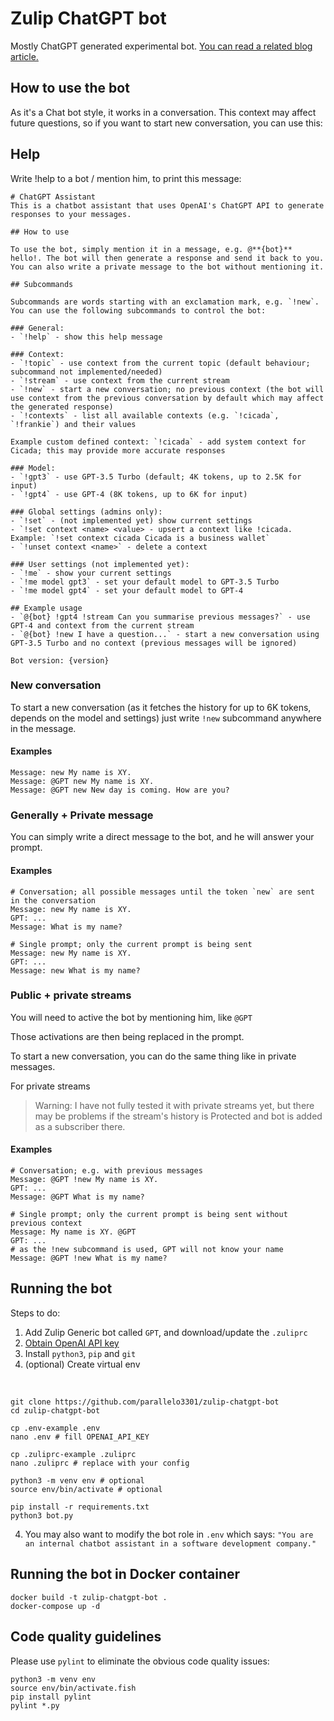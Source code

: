 # Zulip ChatGPT bot

Mostly ChatGPT generated experimental bot. [You can read a related blog article.](https://blog.parallelo3301.org/blog/creating-a-zulip-bot-with-chatgpt/)

## How to use the bot

As it's a Chat bot style, it works in a conversation. This context may affect future questions, so if you want to start new conversation, you can use this:


## Help

Write !help to a bot / mention him, to print this message:
```
# ChatGPT Assistant
This is a chatbot assistant that uses OpenAI's ChatGPT API to generate responses to your messages.

## How to use

To use the bot, simply mention it in a message, e.g. @**{bot}** hello!. The bot will then generate a response and send it back to you.
You can also write a private message to the bot without mentioning it.

## Subcommands

Subcommands are words starting with an exclamation mark, e.g. `!new`.
You can use the following subcommands to control the bot:

### General:
- `!help` - show this help message

### Context:
- `!topic` - use context from the current topic (default behaviour; subcommand not implemented/needed)
- `!stream` - use context from the current stream
- `!new` - start a new conversation; no previous context (the bot will use context from the previous conversation by default which may affect the generated response)
- `!contexts` - list all available contexts (e.g. `!cicada`, `!frankie`) and their values

Example custom defined context: `!cicada` - add system context for Cicada; this may provide more accurate responses

### Model:
- `!gpt3` - use GPT-3.5 Turbo (default; 4K tokens, up to 2.5K for input)
- `!gpt4` - use GPT-4 (8K tokens, up to 6K for input)

### Global settings (admins only):
- `!set` - (not implemented yet) show current settings
- `!set context <name> <value> - upsert a context like !cicada. Example: `!set context cicada Cicada is a business wallet`
- `!unset context <name>` - delete a context

### User settings (not implemented yet):
- `!me` - show your current settings
- `!me model gpt3` - set your default model to GPT-3.5 Turbo
- `!me model gpt4` - set your default model to GPT-4

## Example usage
- `@{bot} !gpt4 !stream Can you summarise previous messages?` - use GPT-4 and context from the current stream
- `@{bot} !new I have a question...` - start a new conversation using GPT-3.5 Turbo and no context (previous messages will be ignored)

Bot version: {version}
```

### New conversation 

To start a new conversation (as it fetches the history for up to 6K tokens, depends on the model and settings) just write `!new` subcommand anywhere in the message.

#### Examples

```
Message: new My name is XY.
Message: @GPT new My name is XY.
Message: @GPT new New day is coming. How are you?
```

### Generally + Private message

You can simply write a direct message to the bot, and he will answer your prompt.

#### Examples

```
# Conversation; all possible messages until the token `new` are sent in the conversation
Message: new My name is XY.
GPT: ...
Message: What is my name?

# Single prompt; only the current prompt is being sent
Message: new My name is XY.
GPT: ...
Message: new What is my name?
```

### Public + private streams

You will need to active the bot by mentioning him, like `@GPT`

Those activations are then being replaced in the prompt.

To start a new conversation, you can do the same thing like in private messages.

For private streams

> Warning: I have not fully tested it with private streams yet, but there may be problems if the stream's history is Protected and bot is added as a subscriber there.


#### Examples

```
# Conversation; e.g. with previous messages
Message: @GPT !new My name is XY.
GPT: ...
Message: @GPT What is my name?

# Single prompt; only the current prompt is being sent without previous context
Message: My name is XY. @GPT
GPT: ...
# as the !new subcommand is used, GPT will not know your name
Message: @GPT !new What is my name?
```


## Running the bot

Steps to do:

1. Add Zulip Generic bot called `GPT`, and download/update the `.zuliprc`
2. [Obtain OpenAI API key](https://platform.openai.com/account/api-keys)
3. Install `python3`, `pip` and `git`
4. (optional) Create virtual env

<br>

```shell
git clone https://github.com/parallelo3301/zulip-chatgpt-bot
cd zulip-chatgpt-bot

cp .env-example .env
nano .env # fill OPENAI_API_KEY

cp .zuliprc-example .zuliprc
nano .zuliprc # replace with your config

python3 -m venv env # optional
source env/bin/activate # optional

pip install -r requirements.txt
python3 bot.py
```

4. You may also want to modify the bot role in `.env` which says: `"You are an internal chatbot assistant in a software development company."`


## Running the bot in Docker container

```
docker build -t zulip-chatgpt-bot .
docker-compose up -d 
```

## Code quality guidelines

Please use `pylint` to eliminate the obvious code quality issues:

```
python3 -m venv env
source env/bin/activate.fish
pip install pylint
pylint *.py
```
